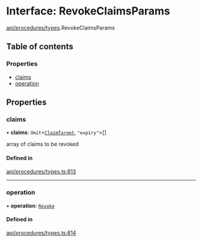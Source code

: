 # Interface: RevokeClaimsParams

[api/procedures/types](../wiki/api.procedures.types).RevokeClaimsParams

## Table of contents

### Properties

- [claims](../wiki/api.procedures.types.RevokeClaimsParams#claims)
- [operation](../wiki/api.procedures.types.RevokeClaimsParams#operation)

## Properties

### claims

• **claims**: `Omit`\<[`ClaimTarget`](../wiki/api.entities.types.ClaimTarget), ``"expiry"``\>[]

array of claims to be revoked

#### Defined in

[api/procedures/types.ts:813](https://github.com/PolymeshAssociation/polymesh-sdk/blob/9a8715021/src/api/procedures/types.ts#L813)

___

### operation

• **operation**: [`Revoke`](../wiki/api.procedures.types.ClaimOperation#revoke)

#### Defined in

[api/procedures/types.ts:814](https://github.com/PolymeshAssociation/polymesh-sdk/blob/9a8715021/src/api/procedures/types.ts#L814)
